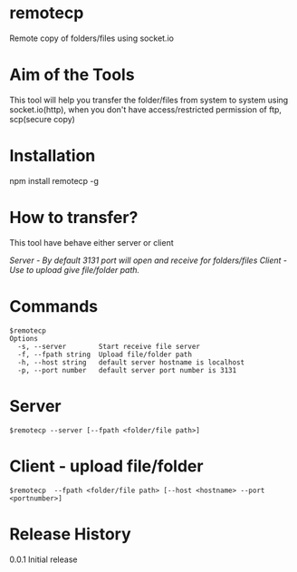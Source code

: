 # remotecp

Remote copy of folders/files using socket.io

# Aim of the Tools

This tool will help you transfer the folder/files from system to system using socket.io(http), when you don't have access/restricted permission of ftp, scp(secure copy) 

# Installation

  npm install remotecp -g 

# How to transfer?

This tool have behave either server or client

*Server - By default 3131 port will open  and receive for folders/files*
*Client - Use to upload give file/folder path.*

# Commands
```
$remotecp
Options
  -s, --server        Start receive file server
  -f, --fpath string  Upload file/folder path
  -h, --host string   default server hostname is localhost
  -p, --port number   default server port number is 3131
```

# Server 
```
$remotecp --server [--fpath <folder/file path>]
```
# Client - upload file/folder 
```
$remotecp  --fpath <folder/file path> [--host <hostname> --port <portnumber>]
```
# Release History
0.0.1 Initial release
